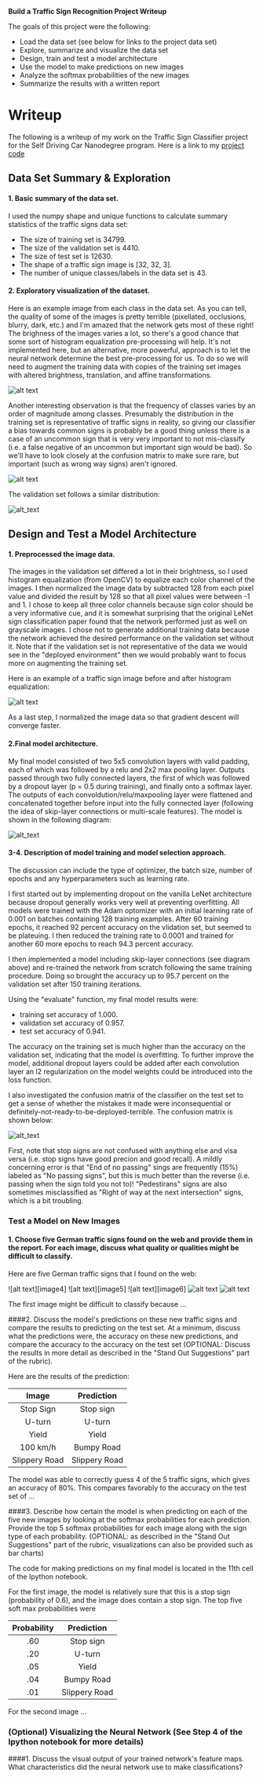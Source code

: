 **Build a Traffic Sign Recognition Project Writeup**

The goals of this project were the following:
* Load the data set (see below for links to the project data set)
* Explore, summarize and visualize the data set
* Design, train and test a model architecture
* Use the model to make predictions on new images
* Analyze the softmax probabilities of the new images
* Summarize the results with a written report


[//]: # (Image References)

[imageAllClasses]: ./writeup_files/class_examples_2.png "One example of each sign class."
[imageClassDistribution]: ./writeup_files/frequency_of_classes_training_set.png "Distribution of training examples."
[imageClassDistributionValid]: ./writeup_files/frequency_of_classes_validation_set.png "Distribution of validation examples."
[imageHistogramEqualization]: ./writeup_files/histogram_equalization_example.png "Distribution of validation examples."
[imageNetworkDiagram]: ./writeup_files/network_diagram.png "Diagram of the network used to classifiy German street signs."
[imageConfusionMatrix]: ./writeup_files/confusion_matrix_norm_testset.png "Confusion matrix for the final model on the test set."
[image7]: ./examples/placeholder.png "Traffic Sign 4"
[image8]: ./examples/placeholder.png "Traffic Sign 5"

# Writeup

The following is a writeup of my work on the Traffic Sign Classifier project for the Self Driving Car Nanodegree program.  Here is a link to my [project code](https://github.com/marcbadger/CarND-Traffic-Sign-Classifier-Project/blob/master/Badger_2017_Traffic_Sign_Classifier.ipynb)

## Data Set Summary & Exploration

#### 1. Basic summary of the data set.

I used the numpy shape and unique functions to calculate summary statistics of the traffic
signs data set:

* The size of training set is 34799.
* The size of the validation set is 4410.
* The size of test set is 12630.
* The shape of a traffic sign image is [32, 32, 3].
* The number of unique classes/labels in the data set is 43.

#### 2. Exploratory visualization of the dataset.

Here is an example image from each class in the data set.  As you can tell, the quality of some of the images is pretty terrible (pixellated, occlusions, blurry, dark, etc.) and I'm amazed that the network gets most of these right!  The brighness of the images varies a lot, so there's a good chance that some sort of histogram equalization pre-processing will help.  It's not implemented here, but an alternative, more powerful, approach is to let the neural network determine the best pre-processing for us.  To do so we will need to augment the training data with copies of the training set images with altered brightness, translation, and affine transformations.

![alt text][imageAllClasses]

Another interesting observation is that the frequency of classes varies by an order of magnitude among classes. Presumably the distribution in the training set is representative of traffic signs in reality, so giving our classifier a bias towards common signs is probably be a good thing unless there is a case of an uncommon sign that is very very important to not mis-classify (i.e. a false negative of an uncommon but important sign would be bad). So we'll have to look closely at the confusion matrix to make sure rare, but important (such as wrong way signs) aren't ignored.

![alt text][imageClassDistribution]

The validation set follows a similar distribution:

![alt_text][imageClassDistributionValid]

## Design and Test a Model Architecture

#### 1. Preprocessed the image data.

The images in the validation set differed a lot in their brightness, so I used histogram equalization (from OpenCV) to equalize each color channel of the images.  I then normalized the image data by subtracted 128 from each pixel value and divided the result by 128 so that all pixel values were between -1 and 1.  I chose to keep all three color channels because sign color should be a very informative cue, and it is somewhat surprising that the original LeNet sign classification paper found that the network performed just as well on grayscale images. I chose not to generate additional training data because the network achieved the desired performance on the validation set without it.  Note that if the validation set is not representative of the data we would see in the "deployed environment" then we would probably want to focus more on augmenting the training set.

Here is an example of a traffic sign image before and after histogram equalization:

![alt text][imageHistogramEqualization]

As a last step, I normalized the image data so that gradient descent will converge faster.

#### 2.Final model architecture.

My final model consisted of two 5x5 convolution layers with valid padding, each of which was followed by a relu and 2x2 max pooling layer.  Outputs passed through two fully connected layers, the first of which was followed by a dropout layer (p = 0.5 during training), and finally onto a softmax layer.  The outputs of each convoldution/relu/maxpooling layer were flattened and concatenated together before input into the fully connected layer (following the idea of skip-layer connections or multi-scale features).  The model is shown in the following diagram:

![alt_text][imageNetworkDiagram]
 
#### 3-4. Description of model training and model selection approach.

The discussion can include the type of optimizer, the batch size, number of epochs and any hyperparameters such as learning rate.

I first started out by implementing dropout on the vanilla LeNet architecture because dropout generally works very well at preventing overfitting.  All models were trained with the Adam optomizer with an initial learning rate of 0.001 on batches containing 128 training examples.  After 60 training epochs, it reached 92 percent accuracy on the vlidation set, but seemed to be plateuing.  I then reduced the training rate to 0.0001 and trained for another 60 more epochs to reach 94.3 percent accuracy.

I then implemented a model including skip-layer connections (see diagram above) and re-trained the network from scratch following the same training procedure.  Doing so brought the accuracy up to 95.7 percent on the validation set after 150 training iterations.

Using the "evaluate" function, my final model results were:
* training set accuracy of 1.000.
* validation set accuracy of 0.957.
* test set accuracy of 0.941.

The accuracy on the training set is much higher than the accuracy on the validation set, indicating that the model is overfitting.  To further improve the model, additional dropout layers could be added after each convolution layer an l2 regularization on the model weights could be introduced into the loss function.

I also investigated the confusion matrix of the classifier on the test set to get a sense of whether the mistakes it made were inconsequential or definitely-not-ready-to-be-deployed-terrible.  The confusion matrix is shown below:


![alt_text][imageConfusionMatrix]

First, note that stop signs are not confused with anything else and visa versa (i.e. stop signs have good precion and good recall). A mildly concerning error is that "End of no passing" sings are frequently (15%) labeled as "No passing signs", but this is much better than the reverse (i.e. passing when the sign told you not to)! "Pedestirans" signs are also sometimes misclassified as "Right of way at the next intersection" signs, which is a bit troubling.

### Test a Model on New Images

#### 1. Choose five German traffic signs found on the web and provide them in the report. For each image, discuss what quality or qualities might be difficult to classify.

Here are five German traffic signs that I found on the web:

![alt text][image4] ![alt text][image5] ![alt text][image6] 
![alt text][image7] ![alt text][image8]

The first image might be difficult to classify because ...

####2. Discuss the model's predictions on these new traffic signs and compare the results to predicting on the test set. At a minimum, discuss what the predictions were, the accuracy on these new predictions, and compare the accuracy to the accuracy on the test set (OPTIONAL: Discuss the results in more detail as described in the "Stand Out Suggestions" part of the rubric).

Here are the results of the prediction:

| Image			        |     Prediction	        					| 
|:---------------------:|:---------------------------------------------:| 
| Stop Sign      		| Stop sign   									| 
| U-turn     			| U-turn 										|
| Yield					| Yield											|
| 100 km/h	      		| Bumpy Road					 				|
| Slippery Road			| Slippery Road      							|


The model was able to correctly guess 4 of the 5 traffic signs, which gives an accuracy of 80%. This compares favorably to the accuracy on the test set of ...

####3. Describe how certain the model is when predicting on each of the five new images by looking at the softmax probabilities for each prediction. Provide the top 5 softmax probabilities for each image along with the sign type of each probability. (OPTIONAL: as described in the "Stand Out Suggestions" part of the rubric, visualizations can also be provided such as bar charts)

The code for making predictions on my final model is located in the 11th cell of the Ipython notebook.

For the first image, the model is relatively sure that this is a stop sign (probability of 0.6), and the image does contain a stop sign. The top five soft max probabilities were

| Probability         	|     Prediction	        					| 
|:---------------------:|:---------------------------------------------:| 
| .60         			| Stop sign   									| 
| .20     				| U-turn 										|
| .05					| Yield											|
| .04	      			| Bumpy Road					 				|
| .01				    | Slippery Road      							|


For the second image ... 

### (Optional) Visualizing the Neural Network (See Step 4 of the Ipython notebook for more details)
####1. Discuss the visual output of your trained network's feature maps. What characteristics did the neural network use to make classifications?



